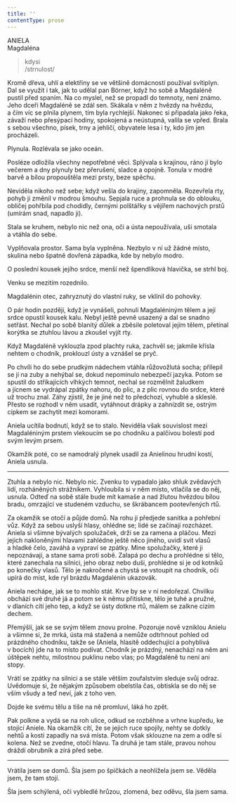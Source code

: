 ```yaml
---
title: ''
contentType: prose
---
```


ANIELA  
Magdaléna

> kdysi  
> /strnulost/

Kromě dřeva, uhlí a elektřiny se ve většině domácností používal svítiplyn. Dal se využít i tak, jak to udělal pan Börner, když ho sobě a Magdaléně pustil před spaním. Na co myslel, než se propadl do temnoty, není známo. Jeho dceři Magdaléně se zdál sen. Skákala v něm z hvězdy na hvězdu, a čím víc se plnila plynem, tím byla rychlejší. Nakonec si připadala jako řeka, závaží nebo přesýpací hodiny, spokojená a neústupná, valila se vpřed. Brala s sebou všechno, písek, trny a jehličí, obyvatele lesa i ty, kdo jím jen procházeli.

Plynula. Rozlévala se jako oceán.

Posléze odložila všechny nepotřebné věci. Splývala s krajinou, ráno jí bylo večerem a dny plynuly bez přerušení, sladce a opojně. Tonula v modré barvě a bílou propouštěla mezi prsty, beze spěchu.

Neviděla nikoho než sebe; když vešla do krajiny, zapomněla. Rozevřela rty, pohyb ji změnil v modrou šmouhu. Sepjala ruce a prohnula se do oblouku, obličej pohřbila pod chodidly, černými polštářky s vějířem nachových prstů (umírám snad, napadlo ji).

Stala se kruhem, nebylo nic než ona, oči a ústa nepoužívala, uši smotala a vtáhla do sebe.

Vyplňovala prostor. Sama byla vyplněna. Nezbylo v ní už žádné místo, skulina nebo špatně dovřená západka, kde by nebylo modro.

O poslední kousek jejího srdce, menší než špendlíková hlavička, se strhl boj.

Venku se mezitím rozednilo.

Magdalénin otec, zahryznutý do vlastní ruky, se vklínil do pohovky.

O pár hodin později, když je vynášeli, pohnuli Magdaléniným tělem a její srdce opustil kousek kalu. Nebyl ještě pevně usazený a dal se snadno setřást. Nechal po sobě blanitý důlek a zběsile poletoval jejím tělem, přetínal korýtka se ztuhlou lávou a zkoušel vyjít rty.

Když Magdaléně vyklouzla zpod plachty ruka, zachvěl se; jakmile křísla nehtem o chodník, proklouzl ústy a vznášel se pryč.

Po chvíli ho do sebe prudkým nádechem vtáhla růžovožlutá socha; přilepil se jí na zuby a nehýbal se, dokud nepominulo nebezpečí jazyka. Potom se spustil do stříkajících vlhkých temnot, nechal se rozmělnit žaludkem a jícnem se vydrápal zpátky nahoru, do plic, a z plic rovnou do srdce, které už trochu znal. Záhy zjistil, že je jiné než to předchozí, vyhublé a skleslé. Přesto se rozhodl v něm usadit, vytáhnout drápky a zahnízdit se, ostrým cípkem se zachytit mezi komorami.

Aniela ucítila bodnutí, když se to stalo. Neviděla však souvislost mezi Magdaléniným prstem vlekoucím se po chodníku a palčivou bolestí pod svým levým prsem.

Okamžik poté, co se namodralý plynek usadil za Anielinou hrudní kostí, Aniela usnula.

* * *

Ztuhla a nebylo nic. Nebylo nic. Zvenku to vypadalo jako shluk zvědavých lidí, rozháněných strážníkem. Vyhloubila si v něm místo, vtlačila se do něj, usnula. Odteď na sobě stále bude mít kamaše a nad žlutou hvězdou bílou bradu, omrzající ve studeném vzduchu, se škrábancem pootevřených rtů.

Za okamžik se otočí a půjde domů. Na rohu ji předjede sanitka a pohřební vůz. Když za sebou uslyší hlasy, ohlédne se; lidé se začínají rozcházet. Aniela si všimne bývalých spolužaček, drží se za ramena a pláčou. Mezi jejich nakloněnými hlavami zahlédne ještě něco jiného, uvidí svit vlasů a hladké čelo, zaváhá a vypraví se zpátky. Mine spolužačky, které ji nepoznávají, a stane sama proti sobě. Zalapá po dechu a prohlédne si tělo, které zanechala na silnici, jeho obraz nebo duši, prohlédne si je od kotníků po konečky vlasů. Tělo je nakročené a chystá se vstoupit na chodník, oči upírá do míst, kde ryl brázdu Magdalénin ukazovák.

Aniela nechápe, jak se to mohlo stát. Krve by se v ní nedořezal. Chvilku obchází své druhé já a potom se k němu přitiskne, tělo je tuhé a pružné, v dlaních cítí jeho tep, a když se ústy dotkne rtů, málem se zalkne cizím dechem.

Přemýšlí, jak se se svým tělem znovu prolne. Pozoruje nově vzniklou Anielu a všimne si, že mrká, ústa má stažená a nemůže odtrhnout pohled od prázdného chodníku, takže se (Aniela, hlasitě oddechující a pohyblivá v bocích) jde na to místo podívat. Chodník je prázdný, nenachází na něm ani úštěpek nehtu, milostnou puklinu nebo vlas; po Magdaléně tu není ani stopy.

Vrátí se zpátky na silnici a se stále větším zoufalstvím sleduje svůj odraz. Uvědomuje si, že nějakým způsobem obelstila čas, obtiskla se do něj se vším všudy a teď neví, jak z toho ven.

Dojde ke svému tělu a tiše na ně promluví, láká ho zpět.

Pak polkne a vydá se na roh ulice, odkud se rozběhne a vrhne kupředu, ke stojící Aniele. Na okamžik cítí, že se jejich ruce spojily, nehty se dotkly nehtů a kosti zapadly na svá místa. Potom však sklouzne na zem a odře si kolena. Než se zvedne, otočí hlavu. Ta druhá je tam stále, pravou nohou dráždí obrubník a zírá před sebe.

* * *

Vrátila jsem se domů. Šla jsem po špičkách a neohlížela jsem se. Věděla jsem, že tam stojí.

Šla jsem schýlená, oči vybledlé hrůzou, zlomená, bez oděvu, šla jsem sama.

